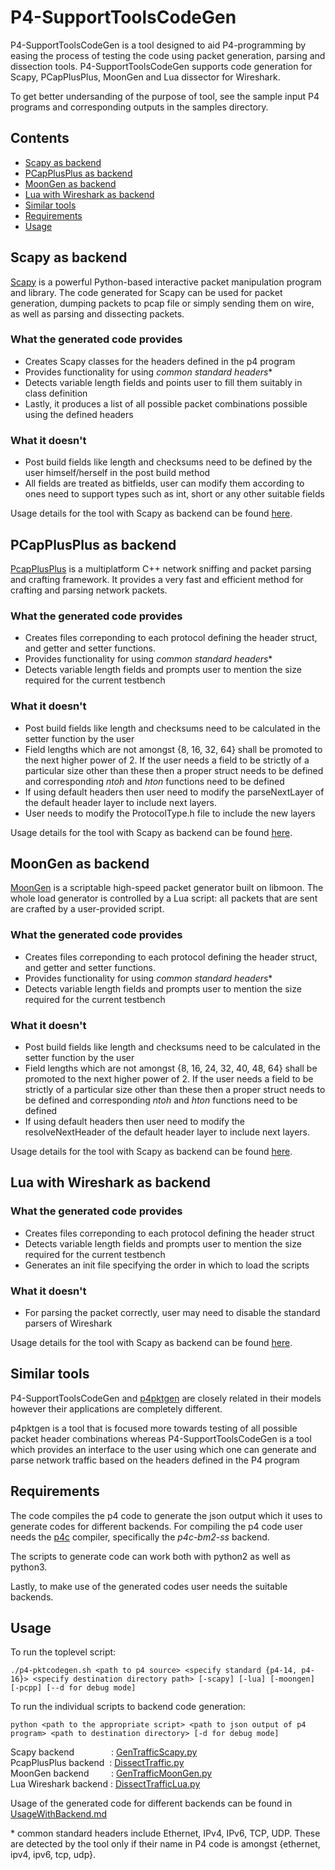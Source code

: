 # P4-SupportToolsCodeGen

P4-SupportToolsCodeGen is a tool designed to aid P4-programming by easing the process of testing the code using packet generation, parsing and dissection tools. P4-SupportToolsCodeGen supports code generation for Scapy, PCapPlusPlus, MoonGen and Lua dissector for Wireshark.

To get better undersanding of the purpose of tool, see the sample input P4 programs and corresponding outputs in the samples directory.

## Contents
* [Scapy as backend](#scapy-as-backend)
* [PCapPlusPlus as backend](#pcapplusplus-as-backend)
* [MoonGen as backend](#moongen-as-backend)
* [Lua with Wireshark as backend](#lua-with-wireshark-as-backend)
* [Similar tools](#similar-tools)
* [Requirements](#requirements)
* [Usage](#usage)

## Scapy as backend

[Scapy](https://scapy.net/) is a powerful Python-based interactive packet manipulation program and library. The code generated for Scapy can be used for packet generation, dumping packets to pcap file or simply sending them on wire, as well as parsing and dissecting packets.

### What the generated code provides
* Creates Scapy classes for the headers defined in the p4 program
* Provides functionality for using _common standard headers_*
* Detects variable length fields and points user to fill them suitably in class definition
* Lastly, it produces a list of all possible packet combinations possible using the defined headers


### What it doesn't
* Post build fields like length and checksums need to be defined by the user himself/herself in the post build method
* All fields are treated as bitfields, user can modify them according to ones need to support types such as int, short or any other suitable fields

Usage details for the tool with Scapy as backend can be found [here](UsageWithBackend.md#using-scapy-code).

## PCapPlusPlus as backend
[PcapPlusPlus](http://seladb.github.io/PcapPlusPlus-Doc) is a multiplatform C++ network sniffing and packet parsing and crafting framework. It provides a very fast and efficient method for crafting and parsing network packets.

### What the generated code provides
* Creates files correponding to each protocol defining the header struct, and getter and setter functions.
* Provides functionality for using _common standard headers_*
* Detects variable length fields and prompts user to mention the size required for the current testbench

### What it doesn't
* Post build fields like length and checksums need to be calculated in the setter function by the user
* Field lengths which are not amongst {8, 16, 32, 64} shall be promoted to the next higher power of 2. If the user needs a field to be strictly of a particular size other than these then a proper struct needs to be defined and corresponding _ntoh_ and _hton_ functions need to be defined
* If using default headers then user need to modify the parseNextLayer of the default header layer to include next layers.
* User needs to modify the ProtocolType.h file to include the new layers

Usage details for the tool with Scapy as backend can be found [here](UsageWithBackend.md#using-pcapplusplus-code).

## MoonGen as backend
[MoonGen](https://github.com/emmericp/MoonGen) is a scriptable high-speed packet generator built on libmoon. The whole load generator is controlled by a Lua script: all packets that are sent are crafted by a user-provided script. 

### What the generated code provides
* Creates files correponding to each protocol defining the header struct, and getter and setter functions.
* Provides functionality for using _common standard headers_*
* Detects variable length fields and prompts user to mention the size required for the current testbench

### What it doesn't
* Post build fields like length and checksums need to be calculated in the setter function by the user
* Field lengths which are not amongst {8, 16, 24, 32, 40, 48, 64} shall be promoted to the next higher power of 2. If the user needs a field to be strictly of a particular size other than these then a proper struct needs to be defined and corresponding _ntoh_ and _hton_ functions need to be defined
* If using default headers then user need to modify the resolveNextHeader of the default header layer to include next layers.

Usage details for the tool with Scapy as backend can be found [here](UsageWithBackend.md#using-moongen-code).

## Lua with Wireshark as backend
### What the generated code provides
* Creates files correponding to each protocol defining the header struct
* Detects variable length fields and prompts user to mention the size required for the current testbench
* Generates an init file specifying the order in which to load the scripts

### What it doesn't
* For parsing the packet correctly, user may need to disable the standard parsers of Wireshark

Usage details for the tool with Scapy as backend can be found [here](UsageWithBackend.md#using-lua-dissectors-for-wireshark-or-tshark).


## Similar tools
P4-SupportToolsCodeGen and [p4pktgen](https://github.com/p4pktgen/p4pktgen) are closely related in their models however their applications are completely different.

p4pktgen is a tool that is focused more towards testing of all possible packet header combinations
whereas P4-SupportToolsCodeGen is a tool which provides an interface to the user using which one can generate and parse network traffic based on the headers defined in the P4 program

## Requirements
The code compiles the p4 code to generate the json output which it uses to generate codes for different backends.
For compiling the p4 code user needs the [p4c](https://github.com/p4lang/p4c) compiler, specifically the _p4c-bm2-ss_ backend.

The scripts to generate code can work both with python2 as well as python3.

Lastly, to make use of the generated codes user needs the suitable backends.

## Usage

To run the toplevel script:
```
./p4-pktcodegen.sh <path to p4 source> <specify standard {p4-14, p4-16}> <specify destination directory path> [-scapy] [-lua] [-moongen] [-pcpp] [--d for debug mode]
```

To run the individual scripts to backend code generation:
```
python <path to the appropriate script> <path to json output of p4 program> <path to destination directory> [-d for debug mode]
```

Scapy backend &nbsp; &nbsp; &nbsp;&nbsp; &nbsp;&nbsp; &nbsp; &nbsp; : [GenTrafficScapy.py](src/GenTrafficScapy.py) <br>
PcapPlusPlus backend &nbsp;: [DissectTraffic.py](src/DissectTraffic.py) <br>
MoonGen backend &nbsp; &nbsp;&nbsp; &nbsp;&nbsp; : [GenTrafficMoonGen.py](src/GenTrafficMoonGen.py) <br>
Lua Wireshark backend : [DissectTrafficLua.py](src/DissectTrafficLua.py) <br>

Usage of the generated code for different backends can be found in [UsageWithBackend.md](UsageWithBackend.md)

\* common standard headers include Ethernet, IPv4, IPv6, TCP, UDP. These are detected by the tool only if their name in P4 code is amongst {ethernet, ipv4, ipv6, tcp, udp}.
